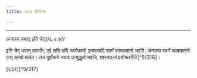 ```yaml
---
title: १०३ टिप्पन्यः

---
```


[^5/313]: E2: viṣāṇavat

[^5/314]: E2: dhāratā

[^5/315]: Tait.S. 6.1.3.8
____________________________________________


अन्यस्य स्याद् इति चेत्//६.२.७//

इति चेद् भवान् पश्यति, एवं सति यदि स्वर्गकामो ऽन्यस्यापि स्वर्गं कामयमानो भवति, अन्यस्य स्वर्गं कामयमानो ऽप्य् अन्यो यजेत। तत्र पूर्वोक्तो न्यायः प्रत्युद्धृतो भवति, शास्त्रफलं प्रयोक्तरीति[^5/316]।

[६३९][^5/317]
